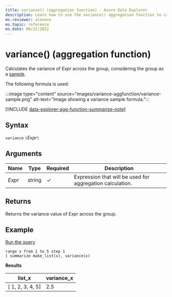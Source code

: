 ```yaml
---
title: variance() (aggregation function) - Azure Data Explorer
description: Learn how to use the variance() aggregation function to calculate the variance of an expression in Azure Data Explorer.
ms.reviewer: alexans
ms.topic: reference
ms.date: 09/21/2022
---
```

# variance() (aggregation function)

Calculates the variance of *Expr* across the group, considering the group as a [sample](https://en.wikipedia.org/wiki/Sample_%28statistics%29).

The following formula is used:

:::image type="content" source="images/variance-aggfunction/variance-sample.png" alt-text="Image showing a variance sample formula.":::

[!INCLUDE [data-explorer-agg-function-summarize-note](../../includes/data-explorer-agg-function-summarize-note.md)]

## Syntax

 `variance` `(`*Expr*`)`

## Arguments

| Name | Type | Required | Description |
|--|--|--|--|
|*Expr* | string | &check; | Expression that will be used for aggregation calculation.

## Returns

Returns the variance value of *Expr* across the group.

## Example

<a href="https://dataexplorer.azure.com/clusters/help/databases/Samples?query=H4sIAAAAAAAAAytKzEtPVahQSCvKz1UwVCjJVzBVKC5JLVAw5KpRKC7NzU0syqxKVchNzE6Nz8ksLtGo0NRRKAMKJuYlpwI5ADQ5+T5AAAAA" target="_blank">Run the query</a>

```kusto
range x from 1 to 5 step 1
| summarize make_list(x), variance(x) 
```

**Results**

|list_x|variance_x|
|---|---|
|[ 1, 2, 3, 4, 5]|2.5|
